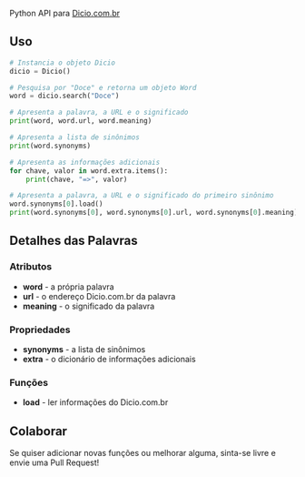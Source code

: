 Python API para [Dicio.com.br](http://www.dicio.com.br/)

## Uso

```python
# Instancia o objeto Dicio
dicio = Dicio()

# Pesquisa por "Doce" e retorna um objeto Word
word = dicio.search("Doce")

# Apresenta a palavra, a URL e o significado
print(word, word.url, word.meaning)

# Apresenta a lista de sinônimos
print(word.synonyms)

# Apresenta as informações adicionais
for chave, valor in word.extra.items(): 
    print(chave, "=>", valor)

# Apresenta a palavra, a URL e o significado do primeiro sinônimo
word.synonyms[0].load()
print(word.synonyms[0], word.synonyms[0].url, word.synonyms[0].meaning)
```

## Detalhes das Palavras
### Atributos
- **word** - a própria palavra
- **url** - o endereço Dicio.com.br da palavra
- **meaning** - o significado da palavra

### Propriedades
- **synonyms** - a lista de sinônimos
- **extra** - o dicionário de informações adicionais

### Funções
- **load** - ler informações do Dicio.com.br

## Colaborar
Se quiser adicionar novas funções ou melhorar alguma, sinta-se livre e envie uma Pull Request!
